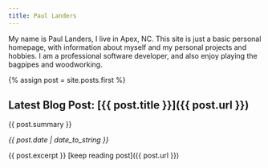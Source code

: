 ```yaml
---
title: Paul Landers
---
```


My name is Paul Landers, I live in Apex, NC.
This site is just a basic personal homepage, with information about myself and my personal projects and hobbies.
I am a professional software developer, and also enjoy playing the bagpipes and woodworking.

{% assign post = site.posts.first %}
## Latest Blog Post: [{{ post.title }}]({{ post.url }})
{{ post.summary }}

_{{ post.date | date_to_string }}_

{{ post.excerpt }}
[keep reading post]({{ post.url }})
